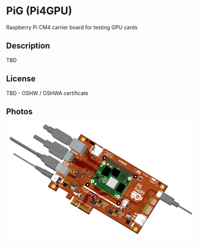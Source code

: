 
# PiG (Pi4GPU)
Raspberry Pi CM4 carrier board for testing GPU cards

## Description

TBD

## License

TBD - OSHW / OSHWA certificate

## Photos
![Screenshot](Pi4GPU_2022-12-03_1.png)
